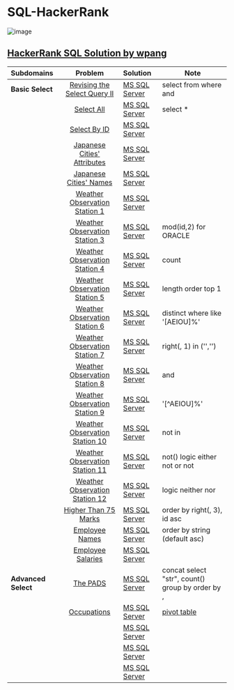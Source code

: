 # SQL-HackerRank

![image](https://user-images.githubusercontent.com/42813309/48501322-00c51380-e80b-11e8-80d0-3ae823a594ae.png)

## [HackerRank SQL Solution by wpang](https://www.hackerrank.com/domains/sql)

|Subdomains       | Problem     | Solution     | Note  |
|:------------- |:-------------:|:-------|-----|
|**Basic Select**|[Revising the Select Query II](https://www.hackerrank.com/challenges/revising-the-select-query-2/problem)|[MS SQL Server](https://github.com/veagy/SQL/blob/master/Basic%20Select/Revising%20the%20Select%20Query%20II)|select from where and|
||[Select All](https://www.hackerrank.com/challenges/select-all-sql/problem)|[MS SQL Server](https://github.com/veagy/SQL-HackerRank/blob/master/Basic%20Select/Select%20All)|select \*|
||[Select By ID](https://www.hackerrank.com/challenges/select-by-id/problem)|[MS SQL Server](https://github.com/veagy/SQL-HackerRank/blob/master/Basic%20Select/Select%20By%20ID)||
||[Japanese Cities' Attributes](https://www.hackerrank.com/challenges/japanese-cities-attributes/problem)|[MS SQL Server](https://github.com/veagy/SQL-HackerRank/blob/master/Basic%20Select/Japanese%20Cities'%20Attributes)||
||[Japanese Cities' Names](https://www.hackerrank.com/challenges/japanese-cities-name/problem)|[MS SQL Server](https://github.com/veagy/SQL-HackerRank/blob/master/Basic%20Select/Japanese%20Cities'%20Names)||
||[Weather Observation Station 1](https://www.hackerrank.com/challenges/weather-observation-station-1/problem)|[MS SQL Server](https://github.com/veagy/SQL-HackerRank/blob/master/Basic%20Select/Weather%20Observation%20Station%201)||
||[Weather Observation Station 3](https://www.hackerrank.com/challenges/weather-observation-station-3/problem)|[MS SQL Server](https://github.com/veagy/SQL-HackerRank/blob/master/Basic%20Select/Weather%20Observation%20Station%203)|mod(id,2) for ORACLE|
||[Weather Observation Station 4](https://www.hackerrank.com/challenges/weather-observation-station-4/problem)|[MS SQL Server](https://github.com/veagy/SQL-HackerRank/blob/master/Basic%20Select/Weather%20Observation%20Station%204)|count|
||[Weather Observation Station 5](https://www.hackerrank.com/challenges/weather-observation-station-5/problem)|[MS SQL Server](https://github.com/veagy/SQL-HackerRank/blob/master/Basic%20Select/Weather%20Observation%20Station%205)|length order top 1|
||[Weather Observation Station 6](https://www.hackerrank.com/challenges/weather-observation-station-6/problem)|[MS SQL Server](https://github.com/veagy/SQL-HackerRank/blob/master/Basic%20Select/Weather%20Observation%20Station%206)|distinct where like '[AEIOU]%'|
||[Weather Observation Station 7](https://www.hackerrank.com/challenges/weather-observation-station-7/problem)|[MS SQL Server](https://github.com/veagy/SQL-HackerRank/blob/master/Basic%20Select/Weather%20Observation%20Station%207)|right(, 1) in ('','')|
||[Weather Observation Station 8](https://www.hackerrank.com/challenges/weather-observation-station-8/problem)|[MS SQL Server](https://github.com/veagy/SQL-HackerRank/blob/master/Basic%20Select/Weather%20Observation%20Station%208)|and|
||[Weather Observation Station 9](https://www.hackerrank.com/challenges/weather-observation-station-9/problem)|[MS SQL Server](https://github.com/veagy/SQL-HackerRank/blob/master/Basic%20Select/Weather%20Observation%20Station%209)|'[^AEIOU]%'|
||[Weather Observation Station 10](https://www.hackerrank.com/challenges/weather-observation-station-10/problem)|[MS SQL Server](https://github.com/veagy/SQL-HackerRank/blob/master/Basic%20Select/Weather%20Observation%20Station%2010)|not in|
||[Weather Observation Station 11](https://www.hackerrank.com/challenges/weather-observation-station-11/problem)|[MS SQL Server](https://github.com/veagy/SQL-HackerRank/blob/master/Basic%20Select/Weather%20Observation%20Station%2011)|not() logic either not or not|
||[Weather Observation Station 12](https://www.hackerrank.com/challenges/weather-observation-station-12/problem)|[MS SQL Server](https://github.com/veagy/SQL-HackerRank/blob/master/Basic%20Select/Weather%20Observation%20Station%2012)|logic neither nor|
||[Higher Than 75 Marks](https://www.hackerrank.com/challenges/more-than-75-marks/problem)|[MS SQL Server](https://github.com/veagy/SQL-HackerRank/blob/master/Basic%20Select/Higher%20Than%2075%20Marks)|order by right(, 3), id asc|
||[Employee Names](https://www.hackerrank.com/challenges/name-of-employees/problem)|[MS SQL Server](https://github.com/veagy/SQL-HackerRank/blob/master/Basic%20Select/Employee%20Names)|order by string (default asc)|
||[Employee Salaries](https://www.hackerrank.com/challenges/salary-of-employees/problem)|[MS SQL Server](https://github.com/veagy/SQL-HackerRank/blob/master/Basic%20Select/Employee%20Salaries)||
|**Advanced Select**|[The PADS](https://www.hackerrank.com/challenges/the-pads/problem)|[MS SQL Server](https://github.com/veagy/SQL-HackerRank/blob/master/Advanced%20Select/The%20PADS)|concat select "str", count() group by order by ,|
||[Occupations](https://www.hackerrank.com/challenges/occupations/problem)|[MS SQL Server](https://github.com/veagy/SQL-HackerRank/blob/master/Advanced%20Select/Occupations)|[pivot table](https://en.wikipedia.org/wiki/Pivot_table)|
||[]()|[MS SQL Server]()||
||[]()|[MS SQL Server]()||
||[]()|[MS SQL Server]()||
